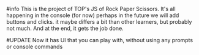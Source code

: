 #info
This is the project of TOP's JS of Rock Paper Scissors. It's all happening in the console (for now) perhaps in the future we will add buttons and clicks. it maybe differs a bit than other learners, but probably not much. And at the end, it gets the job done.

#UPDATE
Now it has UI that you can play with, without using any prompts or console commands